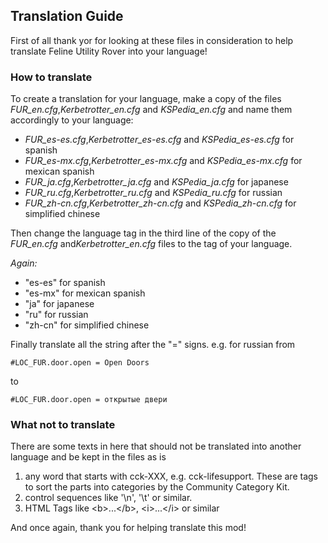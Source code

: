 ## Translation Guide

First of all thank yor for looking at these files in consideration to help translate Feline Utility Rover into your language!

### How to translate
To create a translation for your language, make a copy of the files *FUR_en.cfg*,*Kerbetrotter_en.cfg* and *KSPedia_en.cfg* and name 
them accordingly to your language:
* *FUR_es-es.cfg*,*Kerbetrotter_es-es.cfg* and *KSPedia_es-es.cfg* for spanish
* *FUR_es-mx.cfg*,*Kerbetrotter_es-mx.cfg* and *KSPedia_es-mx.cfg* for mexican spanish
* *FUR_ja.cfg*,*Kerbetrotter_ja.cfg* and *KSPedia_ja.cfg* for japanese
* *FUR_ru.cfg*,*Kerbetrotter_ru.cfg* and *KSPedia_ru.cfg* for russian
* *FUR_zh-cn.cfg*,*Kerbetrotter_zh-cn.cfg* and *KSPedia_zh-cn.cfg* for simplified chinese

Then change the language tag in the third line of the copy of the *FUR_en.cfg* and*Kerbetrotter_en.cfg* files to the tag of your language.

*Again:*
* "es-es" for spanish
* "es-mx" for mexican spanish
* "ja" for japanese
* "ru" for russian
* "zh-cn" for simplified chinese

Finally translate all the string after the "=" signs.
e.g. for russian from

    #LOC_FUR.door.open = Open Doors
to

    #LOC_FUR.door.open = открытые двери

### What not to translate
There are some texts in here that should not be translated into another language and be kept in the files as is
1. any word that starts with cck-XXX, e.g. cck-lifesupport. These are tags to sort the parts into categories by the Community Category Kit.
2. control sequences like '\n', '\t' or similar.
3. HTML Tags like &lt;b&gt;...&lt;/b&gt;, &lt;i&gt;...&lt;/i&gt; or similar  

And once again, thank you for helping translate this mod!
